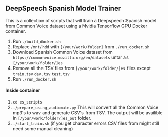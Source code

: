 ## DeepSpeech Spanish Model Trainer
This is a collection of scripts that will train a Deepspeech Spanish model from Common Voice dataset using a Nvidia Tensorflow GPU Docker container.

1. Run `./build_docker.sh`
2. Replace `/mnt/hdd` with `[/your/work/folder]` from  `./run_docker.sh`
3. Download Spanish Common Voice dataset from `https://commonvoice.mozilla.org/en/datasets` untar as `[/your/work/folder/]es`
4. Remove all the TSV files from `[/your/work/folder/]es` files except `train.tsv` `dev.tsv` `test.tsv`
5. Run `./run_docker.sh` 

#### Inside container
1. `cd es_scripts`
2. `./prepare_using_audiomate.py` This will convert all the Common Voice mp3's to wav and generate CSV's from TSV. The output will be availible in  `[/your/work/folder/]es_out` folder.
2. `./start_train.sh` (if you get character errors CSV files from might still need some manual cleaning)
